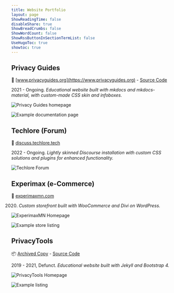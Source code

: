 ```yaml
---
title: Website Portfolio
layout: page
ShowReadingTime: false
disableShare: true
ShowBreadCrumbs: false
ShowWordCount: false
ShowRssButtonInSectionTermList: false
UseHugoToc: true
showtoc: true
---
```


## Privacy Guides

🔗 [www.privacyguides.org](https://www.privacyguides.org) - [Source Code](https://github.com/privacyguides/privacyguides.org)

2021 - Ongoing. *Educational website built with mkdocs and mkdocs-material, with custom-made CSS skin and infoboxes.*

![Privacy Guides homepage](/portfolio/privacy-guides-1.png)

![Example documentation page](/portfolio/privacy-guides-2.png)

## Techlore (Forum)

🔗 [discuss.techlore.tech](https://discuss.techlore.tech)

2022 - Ongoing. *Lightly skinned Discourse installation with custom CSS solutions and plugins for enhanced functionality.*

![Techlore Forum](/portfolio/techlore-forum.png)

## Experimax (e-Commerce)

🔗 [experimaxmn.com](https://experimaxmn.com)

2020. *Custom storefront built with WooCommerce and Divi on WordPress.*

![ExperimaxMN Homepage](/portfolio/experimax-1.png)

![Example store listing](/portfolio/experimax-2.png)

## PrivacyTools

📦 [Archived Copy](https://web.archive.org/web/20201201162938/https://www.privacytools.io/) - [Source Code](https://github.com/privacytools/privacytools.io)

2019 - 2021, Defunct. *Educational website built with Jekyll and Bootstrap 4.*

![PrivacyTools Homepage](/portfolio/privacytools-1.png)

![Example listing](/portfolio/privacytools-2.png)
